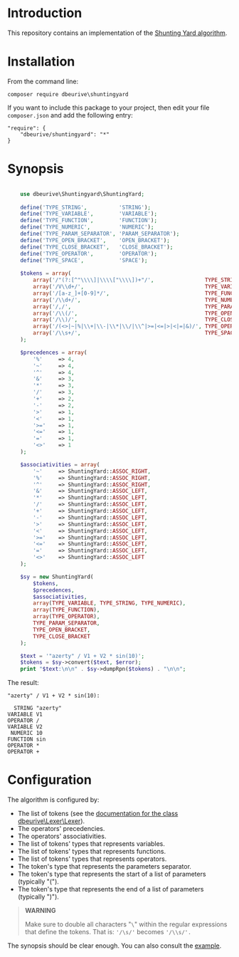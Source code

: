 # Introduction

This repository contains an implementation of the [Shunting Yard algorithm](https://en.wikipedia.org/wiki/Shunting-yard_algorithm).

# Installation

From the command line:

	composer require dbeurive\shuntingyard

If you want to include this package to your project, then edit your file `composer.json` and add the following entry:

	"require": {
    	"dbeurive/shuntingyard": "*"
	}

# Synopsis

```php

	use dbeurive\Shuntingyard\ShuntingYard;
	
	define('TYPE_STRING',          'STRING');
	define('TYPE_VARIABLE',        'VARIABLE');
	define('TYPE_FUNCTION',        'FUNCTION');
	define('TYPE_NUMERIC',         'NUMERIC');
	define('TYPE_PARAM_SEPARATOR', 'PARAM_SEPARATOR');
	define('TYPE_OPEN_BRACKET',    'OPEN_BRACKET');
	define('TYPE_CLOSE_BRACKET',   'CLOSE_BRACKET');
	define('TYPE_OPERATOR',        'OPERATOR');
	define('TYPE_SPACE',           'SPACE');
	
	$tokens = array(
    	array('/"(?:[^"\\\\]|\\\\["\\\\])+"/',                TYPE_STRING),
    	array('/V\\d+/',                                      TYPE_VARIABLE),
    	array('/[a-z_]+[0-9]*/',                              TYPE_FUNCTION),
    	array('/\\d+/',                                       TYPE_NUMERIC),
    	array('/,/',                                          TYPE_PARAM_SEPARATOR),
    	array('/\\(/',                                        TYPE_OPEN_BRACKET),
    	array('/\\)/',                                        TYPE_CLOSE_BRACKET),
    	array('/(<>|~|%|\\+|\\-|\\*|\\/|\\^|>=|<=|>|<|=|&)/', TYPE_OPERATOR),
    	array('/\\s+/',                                       TYPE_SPACE, function(array $m) { return null; })
	);

	$precedences = array(
    	'%'     => 4,
    	'~'     => 4,
    	'^'     => 4,
    	'&'     => 3,
    	'*'     => 3,
    	'/'     => 3,
    	'+'     => 2,
    	'-'     => 2,
    	'>'     => 1,
    	'<'     => 1,
    	'>='    => 1,
    	'<='    => 1,
    	'='     => 1,
    	'<>'    => 1
	);

	$associativities = array(
    	'~'     => ShuntingYard::ASSOC_RIGHT,
    	'%'     => ShuntingYard::ASSOC_RIGHT,
    	'^'     => ShuntingYard::ASSOC_RIGHT,
    	'&'     => ShuntingYard::ASSOC_LEFT,
    	'*'     => ShuntingYard::ASSOC_LEFT,
    	'/'     => ShuntingYard::ASSOC_LEFT,
    	'+'     => ShuntingYard::ASSOC_LEFT,
    	'-'     => ShuntingYard::ASSOC_LEFT,
    	'>'     => ShuntingYard::ASSOC_LEFT,
    	'<'     => ShuntingYard::ASSOC_LEFT,
    	'>='    => ShuntingYard::ASSOC_LEFT,
    	'<='    => ShuntingYard::ASSOC_LEFT,
    	'='     => ShuntingYard::ASSOC_LEFT,
    	'<>'    => ShuntingYard::ASSOC_LEFT
	);

	$sy = new ShuntingYard(
    	$tokens,
    	$precedences,
    	$associativities,
    	array(TYPE_VARIABLE, TYPE_STRING, TYPE_NUMERIC),
    	array(TYPE_FUNCTION),
    	array(TYPE_OPERATOR),
    	TYPE_PARAM_SEPARATOR,
    	TYPE_OPEN_BRACKET,
    	TYPE_CLOSE_BRACKET
	);

	$text = '"azerty" / V1 + V2 * sin(10)';
	$tokens = $sy->convert($text, $error);
	print "$text:\n\n" . $sy->dumpRpn($tokens) . "\n\n";
```

The result:

	"azerty" / V1 + V2 * sin(10):
	
	  STRING "azerty"
	VARIABLE V1
	OPERATOR /
	VARIABLE V2
	 NUMERIC 10
	FUNCTION sin
	OPERATOR *
	OPERATOR +

# Configuration

The algorithm is configured by:

* The list of tokens (see the [documentation for the class dbeurive\Lexer\Lexer](https://github.com/dbeurive/lexer/blob/master/README.md)).
* The operators' precedencies.
* The operators' associativities.
* The list of tokens' types that represents variables.
* The list of tokens' types that represents functions.
* The list of tokens' types that represents operators.
* The token's type that represents the parameters separator.
* The token's type that represents the start of a list of parameters (typically "(").
* The token's type that represents the end of a list of parameters (typically ")").

> **WARNING**
>
> Make sure to double all characters "`\`" within the regular expressions that define the tokens.
> That is: `'/\s/'` becomes `'/\\s/'.`


The synopsis should be clear enough. You can also consult the [example](examples/example.php).


